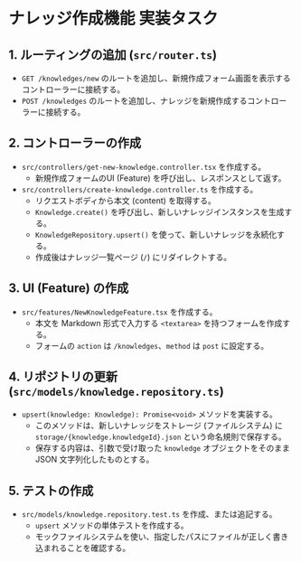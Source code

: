 # ナレッジ作成機能 実装タスク

## 1. ルーティングの追加 (`src/router.ts`)

- `GET /knowledges/new` のルートを追加し、新規作成フォーム画面を表示するコントローラーに接続する。
- `POST /knowledges` のルートを追加し、ナレッジを新規作成するコントローラーに接続する。

## 2. コントローラーの作成

- `src/controllers/get-new-knowledge.controller.tsx` を作成する。
    - 新規作成フォームのUI (Feature) を呼び出し、レスポンスとして返す。
- `src/controllers/create-knowledge.controller.ts` を作成する。
    - リクエストボディから本文 (content) を取得する。
    - `Knowledge.create()` を呼び出し、新しいナレッジインスタンスを生成する。
    - `KnowledgeRepository.upsert()` を使って、新しいナレッジを永続化する。
    - 作成後はナレッジ一覧ページ (`/`) にリダイレクトする。

## 3. UI (Feature) の作成

- `src/features/NewKnowledgeFeature.tsx` を作成する。
    - 本文を Markdown 形式で入力する `<textarea>` を持つフォームを作成する。
    - フォームの `action` は `/knowledges`、`method` は `post` に設定する。

## 4. リポジトリの更新 (`src/models/knowledge.repository.ts`)

- `upsert(knowledge: Knowledge): Promise<void>` メソッドを実装する。
    - このメソッドは、新しいナレッジをストレージ (ファイルシステム) に `storage/{knowledge.knowledgeId}.json` という命名規則で保存する。
    - 保存する内容は、引数で受け取った `knowledge` オブジェクトをそのまま JSON 文字列化したものとする。

## 5. テストの作成

- `src/models/knowledge.repository.test.ts` を作成、または追記する。
    - `upsert` メソッドの単体テストを作成する。
    - モックファイルシステムを使い、指定したパスにファイルが正しく書き込まれることを確認する。
